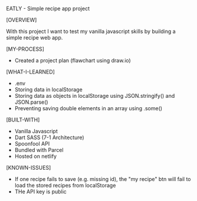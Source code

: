 EATLY - Simple recipe app project

[OVERVIEW]

With this project I want to test my vanilla javascript skills by building a simple recipe web app. 

[MY-PROCESS]

- Created a project plan (flawchart using draw.io)

[WHAT-I-LEARNED]

- .env
- Storing data in localStorage
- Storing data as objects in localStorage using JSON.stringify() and JSON.parse()
- Preventing saving double elements in an array using .some()

[BUILT-WITH]

- Vanilla Javascript
- Dart SASS (7-1 Architecture)
- Spoonfool API 
- Bundled with Parcel
- Hosted on netlify

[KNOWN-ISSUES]

- If one recipe fails to save (e.g. missing id), the "my recipe" btn will fail to load the stored recipes from localStorage
- THe API key is public